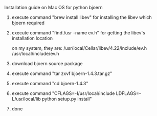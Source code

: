 
Installation guide on Mac OS for python bjoern

1) execute command "brew install libev" for installing the libev which bjoern required
    
2) execute command "find /usr -name ev.h" for getting the libev's installation location

   on my system, they are: 
        /usr/local/Cellar/libev/4.22/include/ev.h
        /usr/local/include/ev.h
        
3) download bjoern source package

4) execute command "tar zxvf bjoern-1.4.3.tar.gz"

5) execute command "cd bjoern-1.4.3"

6) execute command "CFLAGS=-I/usr/local/include LDFLAGS=-L/usr/local/lib python setup.py install" 

7) done